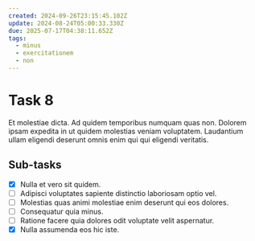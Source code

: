 ```yaml
---
created: 2024-09-26T23:15:45.102Z
update: 2024-08-24T05:00:33.330Z
due: 2025-07-17T04:38:11.652Z
tags:
  - minus
  - exercitationem
  - non
---
```


# Task 8

Et molestiae dicta. Ad quidem temporibus numquam quas non. Dolorem ipsam expedita in ut quidem molestias veniam voluptatem. Laudantium ullam eligendi deserunt omnis enim qui qui eligendi veritatis.

## Sub-tasks

- [x] Nulla et vero sit quidem.
- [ ] Adipisci voluptates sapiente distinctio laboriosam optio vel.
- [ ] Molestias quas animi molestiae enim deserunt qui eos dolores.
- [ ] Consequatur quia minus.
- [ ] Ratione facere quia dolores odit voluptate velit aspernatur.
- [x] Nulla assumenda eos hic iste.
